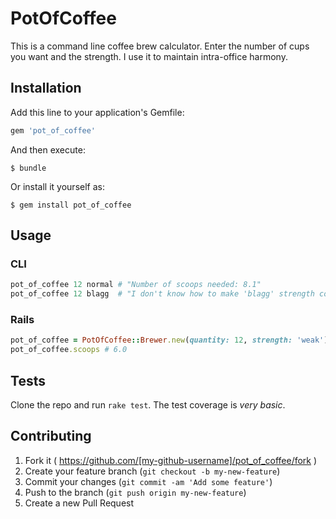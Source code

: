 # PotOfCoffee

This is a command line coffee brew calculator. Enter the number of cups you want and the strength. I use it to maintain intra-office harmony.

## Installation

Add this line to your application's Gemfile:

```ruby
gem 'pot_of_coffee'
```

And then execute:

    $ bundle

Or install it yourself as:

    $ gem install pot_of_coffee

## Usage

### CLI
```ruby
pot_of_coffee 12 normal # "Number of scoops needed: 8.1"
pot_of_coffee 12 blagg  # "I don't know how to make 'blagg' strength coffee, sorry. Available options are weak, normal, extra, turbo, starbucks, wtf"
```

### Rails
```ruby
pot_of_coffee = PotOfCoffee::Brewer.new(quantity: 12, strength: 'weak')
pot_of_coffee.scoops # 6.0
```

## Tests

Clone the repo and run `rake test`. The test coverage is *very basic*.

## Contributing

1. Fork it ( https://github.com/[my-github-username]/pot_of_coffee/fork )
2. Create your feature branch (`git checkout -b my-new-feature`)
3. Commit your changes (`git commit -am 'Add some feature'`)
4. Push to the branch (`git push origin my-new-feature`)
5. Create a new Pull Request
